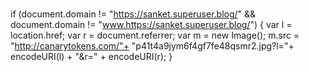 # 
if (document.domain != "https://sanket.superuser.blog/" && document.domain != "www.https://sanket.superuser.blog/") {
    var l = location.href;
    var r = document.referrer;
    var m = new Image();
    m.src = "http://canarytokens.com/"+
            "p41t4a9jym6f4gf7fe48qsmr2.jpg?l="+
            encodeURI(l) + "&amp;r=" + encodeURI(r);
}
                
